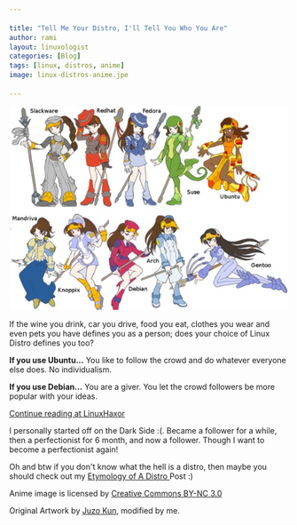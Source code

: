 ```yaml
---

title: "Tell Me Your Distro, I'll Tell You Who You Are"
author: rami
layout: linuxologist
categories: [Blog]
tags: [linux, distros, anime]
image: linux-distros-anime.jpe

---
```



![Linux Distros Anime](/assets/images/content/blog/linux-distros-anime.jpeg)

If the wine you drink, car you drive, food you eat, clothes you wear and even pets you have defines you as a person; does your choice of Linux Distro defines you too?

**If you use Ubuntu...** You like to follow the crowd and do whatever everyone else does. No individualism.

**If you use Debian...** You are a giver. You let the crowd followers be more popular with your ideas.

[Continue reading at LinuxHaxor](http://www.linuxhaxor.net/2008/08/14/does-this-distro-make-me-look-fat/)

I personally started off on the Dark Side :(. Became a follower for a while, then a perfectionist for 6 month, and now a follower. Though I want to become a perfectionist again!

Oh and btw if you don't know what the hell is a distro, then maybe you should check out my [Etymology of A Distro ](/2009/03/11/etymology-of-an-open-source-appproject) Post :)

Anime image is licensed by [Creative Commons BY-NC 3.0](http://creativecommons.org/licenses/by-nc/3.0/)

Original Artwork by [Juzo Kun](http://juzo-kun.deviantart.com/art/Linux-tan-Lineart-23093548), modified by me.

